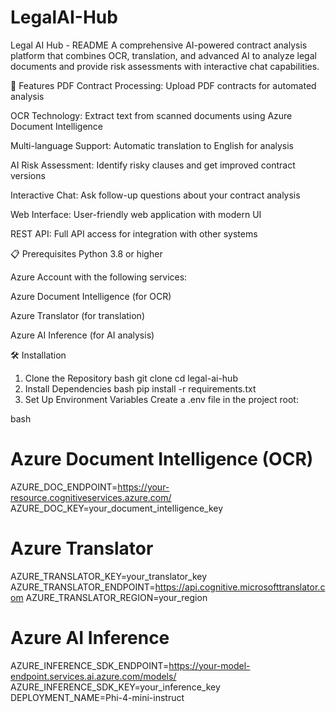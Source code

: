 # LegalAI-Hub
Legal AI Hub - README
A comprehensive AI-powered contract analysis platform that combines OCR, translation, and advanced AI to analyze legal documents and provide risk assessments with interactive chat capabilities.

🚀 Features
PDF Contract Processing: Upload PDF contracts for automated analysis

OCR Technology: Extract text from scanned documents using Azure Document Intelligence

Multi-language Support: Automatic translation to English for analysis

AI Risk Assessment: Identify risky clauses and get improved contract versions

Interactive Chat: Ask follow-up questions about your contract analysis

Web Interface: User-friendly web application with modern UI

REST API: Full API access for integration with other systems

📋 Prerequisites
Python 3.8 or higher

Azure Account with the following services:

Azure Document Intelligence (for OCR)

Azure Translator (for translation)

Azure AI Inference (for AI analysis)

🛠️ Installation
1. Clone the Repository
bash
git clone <your-repository-url>
cd legal-ai-hub
2. Install Dependencies
bash
pip install -r requirements.txt
3. Set Up Environment Variables
Create a .env file in the project root:

bash
# Azure Document Intelligence (OCR)
AZURE_DOC_ENDPOINT=https://your-resource.cognitiveservices.azure.com/
AZURE_DOC_KEY=your_document_intelligence_key

# Azure Translator
AZURE_TRANSLATOR_KEY=your_translator_key
AZURE_TRANSLATOR_ENDPOINT=https://api.cognitive.microsofttranslator.com
AZURE_TRANSLATOR_REGION=your_region

# Azure AI Inference
AZURE_INFERENCE_SDK_ENDPOINT=https://your-model-endpoint.services.ai.azure.com/models/
AZURE_INFERENCE_SDK_KEY=your_inference_key
DEPLOYMENT_NAME=Phi-4-mini-instruct
